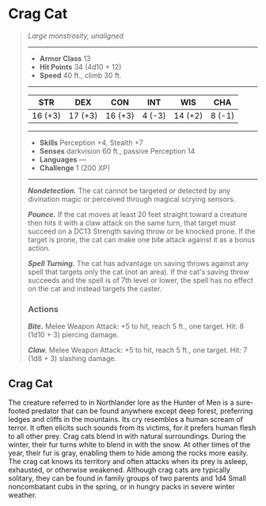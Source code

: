# Crag Cat
>*Large monstrosity, unaligned*
>___
>- **Armor Class** 13
>- **Hit Points** 34 (4d10 + 12)
>- **Speed** 40 ft., climb 30 ft.
>___
>|STR|DEX|CON|INT|WIS|CHA|
>|:---:|:---:|:---:|:---:|:---:|:---:|
>|16 (+3)|17 (+3)|16 (+3)|4 (-3)|14 (+2)|8 (-1)|
>___
>- **Skills** Perception +4, Stealth +7
>- **Senses** darkvision 60 ft., passive Perception 14
>- **Languages** —
>- **Challenge** 1 (200 XP)
>___
>***Nondetection.*** The cat cannot be targeted or detected by any divination magic or perceived through magical scrying sensors.  
>
>***Pounce.*** If the cat moves at least 20 feet straight toward a creature then hits it with a claw attack on the same turn, that target must succeed on a DC13 Strength saving throw or be knocked prone. If the target is prone, the cat can make one bite attack against it as a bonus action.  
>
>***Spell Turning.*** The cat has advantage on saving throws against any spell that targets only the cat (not an area). If the cat's saving throw succeeds and the spell is of 7th level or lower, the spell has no effect on the cat and instead targets the caster.  
>
>### Actions
>***Bite.*** Melee Weapon Attack: +5 to hit, reach 5 ft., one target. Hit: 8 (1d10 + 3) piercing damage.  
>
>***Claw.*** Melee Weapon Attack: +5 to hit, reach 5 ft., one target. Hit: 7 (1d8 + 3) slashing damage.
## Crag Cat
The creature referred to in Northlander lore as the Hunter of Men is a sure-footed predator that can be found anywhere except deep forest, preferring ledges and cliffs in the mountains. Its cry resembles a human scream of terror. It often elicits such sounds from its victims, for it prefers human flesh to all other prey.
Crag cats blend in with natural surroundings. During the winter, their fur turns white to blend in with the snow. At other times of the year, their fur is gray, enabling them to hide among the rocks more easily.
The crag cat knows its territory and often attacks when its prey is asleep, exhausted, or otherwise weakened. Although crag cats are typically solitary, they can be found in family groups of two parents and 1d4 Small noncombatant cubs in the spring, or in hungry packs in severe winter weather.